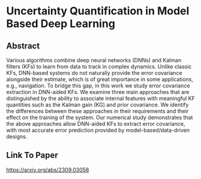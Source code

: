 # Uncertainty Quantification in Model Based Deep Learning

## Abstract

Various algorithms combine deep neural networks (DNNs) and Kalman filters (KFs) to learn from data to track in complex dynamics. Unlike classic KFs, DNN-based systems do not naturally provide the error covariance alongside their estimate, which is of great importance in some applications, e.g., navigation. To bridge this gap, in this work we study error covariance extraction in DNN-aided KFs. We examine three main approaches that are distinguished by the ability to associate internal features with meaningful KF quantities such as the Kalman gain (KG) and prior covariance. We identify the differences between these approaches in their requirements and their effect on the training of the system. Our numerical study demonstrates that the above approaches allow DNN-aided KFs to extract error covariance, with most accurate error prediction provided by model-based/data-driven designs.

## Link To Paper

https://arxiv.org/abs/2309.03058
